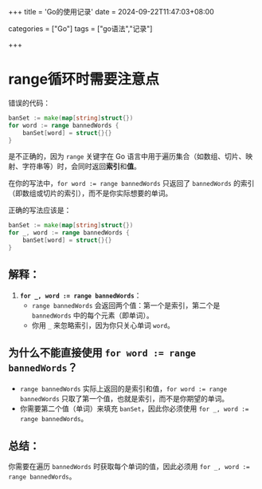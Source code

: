 +++
title = 'Go的使用记录'
date = 2024-09-22T11:47:03+08:00

categories = ["Go"] 
tags = ["go语法","记录"]

+++



# range循环时需要注意点



错误的代码：

```go
banSet := make(map[string]struct{})
for word := range bannedWords {
    banSet[word] = struct{}{}
}
```

是不正确的，因为 `range` 关键字在 Go 语言中用于遍历集合（如数组、切片、映射、字符串等）时，会同时返回**索引**和**值**。

在你的写法中，`for word := range bannedWords` 只返回了 `bannedWords` 的索引（即数组或切片的索引），而不是你实际想要的单词。

正确的写法应该是：

```go
banSet := make(map[string]struct{})
for _, word := range bannedWords {
    banSet[word] = struct{}{}
}
```

## 解释：
1. **`for _, word := range bannedWords`**：
   - `range bannedWords` 会返回两个值：第一个是索引，第二个是 `bannedWords` 中的每个元素（即单词）。
   - 你用 `_` 来忽略索引，因为你只关心单词 `word`。

## 为什么不能直接使用 `for word := range bannedWords`？
- `range bannedWords` 实际上返回的是索引和值，`for word := range bannedWords` 只取了第一个值，也就是索引，而不是你期望的单词。
- 你需要第二个值（单词）来填充 `banSet`，因此你必须使用 `for _, word := range bannedWords`。

## 总结：
你需要在遍历 `bannedWords` 时获取每个单词的值，因此必须用 `for _, word := range bannedWords`。
